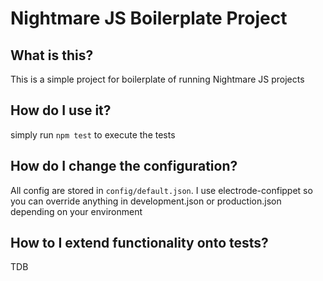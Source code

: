 # Nightmare JS Boilerplate Project

## What is this?
This is a simple project for boilerplate of running Nightmare JS projects

## How do I use it?
simply run `npm test` to execute the tests

## How do I change the configuration?
All config are stored in `config/default.json`. I use electrode-confippet so you can override anything in development.json or production.json depending on your environment

## How to I extend functionality onto tests?
TDB
